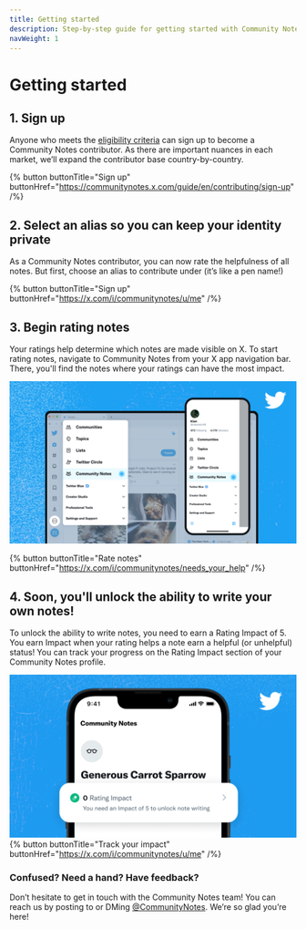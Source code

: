 ```yaml
---
title: Getting started
description: Step-by-step guide for getting started with Community Notes on X.
navWeight: 1
---
```

#  Getting started

## 1. Sign up

Anyone who meets the [eligibility criteria](../contributing/signing-up.md) can sign up to become a Community Notes contributor. As there are important nuances in each market, we’ll expand the contributor base country-by-country.

{% button buttonTitle="Sign up" buttonHref="https://communitynotes.x.com/guide/en/contributing/sign-up" /%}

## 2. Select an alias so you can keep your identity private

As a Community Notes contributor, you can now rate the helpfulness of all notes. But first, choose an alias to contribute under (it’s like a pen name!)

{% button buttonTitle="Sign up" buttonHref="https://x.com/i/communitynotes/u/me" /%}

## 3. Begin rating notes

Your ratings help determine which notes are made visible on X. To start rating notes, navigate to Community Notes from your X app navigation bar. There, you'll find the notes where your ratings can have the most impact.

![X app with main navigation menu open and the Community Notes option highlighted.](../images/navigate-to-home.png)

{% button buttonTitle="Rate notes" buttonHref="https://x.com/i/communitynotes/needs_your_help" /%}

## 4. Soon, you'll unlock the ability to write your own notes!

To unlock the ability to write notes, you need to earn a Rating Impact of 5. You earn Impact when your rating helps a note earn a helpful (or unhelpful) status! You can track your progress on the Rating Impact section of your Community Notes profile.

![Screen showing an anonymous contributor, their avatar, and alias name.](../images/rating-impact-welcome.png)
{% button buttonTitle="Track your impact" buttonHref="https://x.com/i/communitynotes/u/me" /%}

### Confused? Need a hand? Have feedback?

Don’t hesitate to get in touch with the Community Notes team! You can reach us by posting to or DMing
[@CommunityNotes](https://x.com/communitynotes). We’re so glad you’re here!
